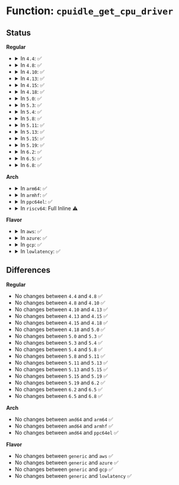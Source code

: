 # Function: <code>cpuidle_get_cpu_driver</code>

## Status
<b>Regular</b>
<ul>
<li>
<details>
<summary>In <code>4.4</code>: ✅</summary>

```c
struct cpuidle_driver *cpuidle_get_cpu_driver(struct cpuidle_device *dev);
```

**Collision:** Unique Global

**Inline:** No

**Transformation:** False

**Instances:**

```
In drivers/cpuidle/driver.c (ffffffff816bbeb0)
Location: drivers/cpuidle/driver.c:338
Inline: False
Direct callers:
  - kernel/sched/idle.c:cpu_startup_entry
  - drivers/cpuidle/cpuidle.c:__cpuidle_unregister_device
  - drivers/cpuidle/cpuidle.c:cpuidle_register_device
  - drivers/cpuidle/cpuidle.c:cpuidle_play_dead
  - drivers/cpuidle/sysfs.c:cpuidle_add_device_sysfs
  - drivers/cpuidle/sysfs.c:cpuidle_remove_device_sysfs
```
**Symbols:**

```
ffffffff816bbeb0-ffffffff816bbecb: cpuidle_get_cpu_driver (STB_GLOBAL)
```
</details>
</li>
<li>
<details>
<summary>In <code>4.8</code>: ✅</summary>

```c
struct cpuidle_driver *cpuidle_get_cpu_driver(struct cpuidle_device *dev);
```

**Collision:** Unique Global

**Inline:** No

**Transformation:** False

**Instances:**

```
In drivers/cpuidle/driver.c (ffffffff8171d780)
Location: drivers/cpuidle/driver.c:338
Inline: False
Direct callers:
  - kernel/sched/idle.c:cpu_startup_entry
  - drivers/cpuidle/cpuidle.c:cpuidle_register_device
  - drivers/cpuidle/cpuidle.c:__cpuidle_unregister_device
  - drivers/cpuidle/cpuidle.c:cpuidle_play_dead
  - drivers/cpuidle/sysfs.c:cpuidle_remove_device_sysfs
  - drivers/cpuidle/sysfs.c:cpuidle_add_device_sysfs
```
**Symbols:**

```
ffffffff8171d780-ffffffff8171d79b: cpuidle_get_cpu_driver (STB_GLOBAL)
```
</details>
</li>
<li>
<details>
<summary>In <code>4.10</code>: ✅</summary>

```c
struct cpuidle_driver *cpuidle_get_cpu_driver(struct cpuidle_device *dev);
```

**Collision:** Unique Global

**Inline:** No

**Transformation:** False

**Instances:**

```
In drivers/cpuidle/driver.c (ffffffff81750370)
Location: drivers/cpuidle/driver.c:339
Inline: False
Direct callers:
  - kernel/sched/idle.c:do_idle
  - drivers/cpuidle/cpuidle.c:cpuidle_register_device
  - drivers/cpuidle/cpuidle.c:__cpuidle_unregister_device
  - drivers/cpuidle/cpuidle.c:cpuidle_play_dead
  - drivers/cpuidle/sysfs.c:cpuidle_remove_device_sysfs
  - drivers/cpuidle/sysfs.c:cpuidle_add_device_sysfs
```
**Symbols:**

```
ffffffff81750370-ffffffff8175038b: cpuidle_get_cpu_driver (STB_GLOBAL)
```
</details>
</li>
<li>
<details>
<summary>In <code>4.13</code>: ✅</summary>

```c
struct cpuidle_driver *cpuidle_get_cpu_driver(struct cpuidle_device *dev);
```

**Collision:** Unique Global

**Inline:** No

**Transformation:** False

**Instances:**

```
In drivers/cpuidle/driver.c (ffffffff8176ee30)
Location: drivers/cpuidle/driver.c:340
Inline: False
Direct callers:
  - kernel/sched/idle.c:do_idle
  - drivers/cpuidle/cpuidle.c:cpuidle_register_device
  - drivers/cpuidle/cpuidle.c:__cpuidle_unregister_device
  - drivers/cpuidle/cpuidle.c:cpuidle_play_dead
  - drivers/cpuidle/sysfs.c:cpuidle_remove_device_sysfs
  - drivers/cpuidle/sysfs.c:cpuidle_add_device_sysfs
```
**Symbols:**

```
ffffffff8176ee30-ffffffff8176ee4b: cpuidle_get_cpu_driver (STB_GLOBAL)
```
</details>
</li>
<li>
<details>
<summary>In <code>4.15</code>: ✅</summary>

```c
struct cpuidle_driver *cpuidle_get_cpu_driver(struct cpuidle_device *dev);
```

**Collision:** Unique Global

**Inline:** No

**Transformation:** False

**Instances:**

```
In drivers/cpuidle/driver.c (ffffffff817e4700)
Location: drivers/cpuidle/driver.c:308
Inline: False
Direct callers:
  - kernel/sched/idle.c:do_idle
  - drivers/cpuidle/cpuidle.c:cpuidle_register_device
  - drivers/cpuidle/cpuidle.c:__cpuidle_unregister_device
  - drivers/cpuidle/cpuidle.c:cpuidle_play_dead
  - drivers/cpuidle/sysfs.c:cpuidle_remove_device_sysfs
  - drivers/cpuidle/sysfs.c:cpuidle_add_device_sysfs
```
**Symbols:**

```
ffffffff817e4700-ffffffff817e471b: cpuidle_get_cpu_driver (STB_GLOBAL)
```
</details>
</li>
<li>
<details>
<summary>In <code>4.18</code>: ✅</summary>

```c
struct cpuidle_driver *cpuidle_get_cpu_driver(struct cpuidle_device *dev);
```

**Collision:** Unique Global

**Inline:** No

**Transformation:** False

**Instances:**

```
In drivers/cpuidle/driver.c (ffffffff8182d930)
Location: drivers/cpuidle/driver.c:308
Inline: False
Direct callers:
  - kernel/sched/idle.c:do_idle
  - drivers/cpuidle/cpuidle.c:cpuidle_register_device
  - drivers/cpuidle/cpuidle.c:__cpuidle_unregister_device
  - drivers/cpuidle/cpuidle.c:cpuidle_play_dead
  - drivers/cpuidle/sysfs.c:cpuidle_remove_device_sysfs
  - drivers/cpuidle/sysfs.c:cpuidle_add_device_sysfs
```
**Symbols:**

```
ffffffff8182d930-ffffffff8182d94b: cpuidle_get_cpu_driver (STB_GLOBAL)
```
</details>
</li>
<li>
<details>
<summary>In <code>5.0</code>: ✅</summary>

```c
struct cpuidle_driver *cpuidle_get_cpu_driver(struct cpuidle_device *dev);
```

**Collision:** Unique Global

**Inline:** No

**Transformation:** False

**Instances:**

```
In drivers/cpuidle/driver.c (ffffffff81859ab0)
Location: drivers/cpuidle/driver.c:308
Inline: False
Direct callers:
  - kernel/sched/idle.c:do_idle
  - drivers/cpuidle/cpuidle.c:cpuidle_register_device
  - drivers/cpuidle/cpuidle.c:__cpuidle_unregister_device
  - drivers/cpuidle/cpuidle.c:cpuidle_play_dead
  - drivers/cpuidle/sysfs.c:cpuidle_remove_device_sysfs
  - drivers/cpuidle/sysfs.c:cpuidle_add_device_sysfs
```
**Symbols:**

```
ffffffff81859ab0-ffffffff81859acb: cpuidle_get_cpu_driver (STB_GLOBAL)
```
</details>
</li>
<li>
<details>
<summary>In <code>5.3</code>: ✅</summary>

```c
struct cpuidle_driver *cpuidle_get_cpu_driver(struct cpuidle_device *dev);
```

**Collision:** Unique Global

**Inline:** No

**Transformation:** False

**Instances:**

```
In drivers/cpuidle/driver.c (ffffffff8189d3f0)
Location: drivers/cpuidle/driver.c:308
Inline: False
Direct callers:
  - kernel/sched/idle.c:do_idle
  - drivers/cpuidle/cpuidle.c:cpuidle_register_device
  - drivers/cpuidle/cpuidle.c:__cpuidle_unregister_device
  - drivers/cpuidle/cpuidle.c:cpuidle_play_dead
  - drivers/cpuidle/sysfs.c:cpuidle_remove_device_sysfs
  - drivers/cpuidle/sysfs.c:cpuidle_add_device_sysfs
```
**Symbols:**

```
ffffffff8189d3f0-ffffffff8189d40b: cpuidle_get_cpu_driver (STB_GLOBAL)
```
</details>
</li>
<li>
<details>
<summary>In <code>5.4</code>: ✅</summary>

```c
struct cpuidle_driver *cpuidle_get_cpu_driver(struct cpuidle_device *dev);
```

**Collision:** Unique Global

**Inline:** No

**Transformation:** False

**Instances:**

```
In drivers/cpuidle/driver.c (ffffffff818cf7a0)
Location: drivers/cpuidle/driver.c:332
Inline: False
Direct callers:
  - kernel/sched/idle.c:do_idle
  - drivers/cpuidle/cpuidle.c:cpuidle_register_device
  - drivers/cpuidle/cpuidle.c:__cpuidle_unregister_device
  - drivers/cpuidle/cpuidle.c:cpuidle_play_dead
  - drivers/cpuidle/sysfs.c:cpuidle_remove_device_sysfs
  - drivers/cpuidle/sysfs.c:cpuidle_add_device_sysfs
```
**Symbols:**

```
ffffffff818cf7a0-ffffffff818cf7bb: cpuidle_get_cpu_driver (STB_GLOBAL)
```
</details>
</li>
<li>
<details>
<summary>In <code>5.8</code>: ✅</summary>

```c
struct cpuidle_driver *cpuidle_get_cpu_driver(struct cpuidle_device *dev);
```

**Collision:** Unique Global

**Inline:** No

**Transformation:** False

**Instances:**

```
In drivers/cpuidle/driver.c (ffffffff819a1da0)
Location: drivers/cpuidle/driver.c:338
Inline: False
Direct callers:
  - kernel/sched/idle.c:cpuidle_idle_call
  - drivers/cpuidle/cpuidle.c:cpuidle_unregister
  - drivers/cpuidle/cpuidle.c:cpuidle_register_device
  - drivers/cpuidle/cpuidle.c:__cpuidle_register_device
  - drivers/cpuidle/cpuidle.c:cpuidle_disable_device
  - drivers/cpuidle/cpuidle.c:cpuidle_play_dead
  - drivers/cpuidle/sysfs.c:cpuidle_remove_device_sysfs
  - drivers/cpuidle/sysfs.c:cpuidle_add_state_sysfs
```
**Symbols:**

```
ffffffff819a1da0-ffffffff819a1dbb: cpuidle_get_cpu_driver (STB_GLOBAL)
```
</details>
</li>
<li>
<details>
<summary>In <code>5.11</code>: ✅</summary>

```c
struct cpuidle_driver *cpuidle_get_cpu_driver(struct cpuidle_device *dev);
```

**Collision:** Unique Global

**Inline:** No

**Transformation:** False

**Instances:**

```
In drivers/cpuidle/driver.c (ffffffff819a4d70)
Location: drivers/cpuidle/driver.c:338
Inline: False
Direct callers:
  - kernel/sched/idle.c:cpuidle_idle_call
  - drivers/cpuidle/cpuidle.c:cpuidle_unregister
  - drivers/cpuidle/cpuidle.c:cpuidle_register_device
  - drivers/cpuidle/cpuidle.c:__cpuidle_register_device
  - drivers/cpuidle/cpuidle.c:cpuidle_disable_device
  - drivers/cpuidle/cpuidle.c:cpuidle_play_dead
  - drivers/cpuidle/sysfs.c:cpuidle_remove_device_sysfs
  - drivers/cpuidle/sysfs.c:cpuidle_add_state_sysfs
```
**Symbols:**

```
ffffffff819a4d70-ffffffff819a4d8b: cpuidle_get_cpu_driver (STB_GLOBAL)
```
</details>
</li>
<li>
<details>
<summary>In <code>5.13</code>: ✅</summary>

```c
struct cpuidle_driver *cpuidle_get_cpu_driver(struct cpuidle_device *dev);
```

**Collision:** Unique Global

**Inline:** No

**Transformation:** False

**Instances:**

```
In drivers/cpuidle/driver.c (ffffffff81989980)
Location: drivers/cpuidle/driver.c:342
Inline: False
Direct callers:
  - kernel/sched/idle.c:cpuidle_idle_call
  - drivers/cpuidle/cpuidle.c:cpuidle_unregister
  - drivers/cpuidle/cpuidle.c:cpuidle_register_device
  - drivers/cpuidle/cpuidle.c:cpuidle_register_device
  - drivers/cpuidle/cpuidle.c:cpuidle_disable_device
  - drivers/cpuidle/cpuidle.c:cpuidle_play_dead
  - drivers/cpuidle/sysfs.c:cpuidle_remove_device_sysfs
  - drivers/cpuidle/sysfs.c:cpuidle_add_state_sysfs
```
**Symbols:**

```
ffffffff81989980-ffffffff81989998: cpuidle_get_cpu_driver (STB_GLOBAL)
```
</details>
</li>
<li>
<details>
<summary>In <code>5.15</code>: ✅</summary>

```c
struct cpuidle_driver *cpuidle_get_cpu_driver(struct cpuidle_device *dev);
```

**Collision:** Unique Global

**Inline:** No

**Transformation:** False

**Instances:**

```
In drivers/cpuidle/driver.c (ffffffff81a34150)
Location: drivers/cpuidle/driver.c:342
Inline: False
Direct callers:
  - kernel/sched/idle.c:cpuidle_idle_call
  - drivers/cpuidle/cpuidle.c:cpuidle_unregister
  - drivers/cpuidle/cpuidle.c:cpuidle_register_device
  - drivers/cpuidle/cpuidle.c:cpuidle_register_device
  - drivers/cpuidle/cpuidle.c:cpuidle_disable_device
  - drivers/cpuidle/cpuidle.c:cpuidle_play_dead
  - drivers/cpuidle/sysfs.c:cpuidle_remove_device_sysfs
  - drivers/cpuidle/sysfs.c:cpuidle_add_state_sysfs
```
**Symbols:**

```
ffffffff81a34150-ffffffff81a34168: cpuidle_get_cpu_driver (STB_GLOBAL)
```
</details>
</li>
<li>
<details>
<summary>In <code>5.19</code>: ✅</summary>

```c
struct cpuidle_driver *cpuidle_get_cpu_driver(struct cpuidle_device *dev);
```

**Collision:** Unique Global

**Inline:** No

**Transformation:** False

**Instances:**

```
In drivers/cpuidle/driver.c (ffffffff81ba08f0)
Location: drivers/cpuidle/driver.c:342
Inline: False
Direct callers:
  - kernel/sched/build_policy.c:cpuidle_idle_call
  - drivers/cpuidle/cpuidle.c:cpuidle_unregister
  - drivers/cpuidle/cpuidle.c:cpuidle_register_device
  - drivers/cpuidle/cpuidle.c:cpuidle_register_device
  - drivers/cpuidle/cpuidle.c:cpuidle_disable_device
  - drivers/cpuidle/cpuidle.c:cpuidle_enable_device
  - drivers/cpuidle/cpuidle.c:cpuidle_play_dead
  - drivers/cpuidle/sysfs.c:cpuidle_remove_device_sysfs
  - drivers/cpuidle/sysfs.c:cpuidle_add_state_sysfs
```
**Symbols:**

```
ffffffff81ba08f0-ffffffff81ba090e: cpuidle_get_cpu_driver (STB_GLOBAL)
```
</details>
</li>
<li>
<details>
<summary>In <code>6.2</code>: ✅</summary>

```c
struct cpuidle_driver *cpuidle_get_cpu_driver(struct cpuidle_device *dev);
```

**Collision:** Unique Global

**Inline:** No

**Transformation:** False

**Instances:**

```
In drivers/cpuidle/driver.c (ffffffff81d42550)
Location: drivers/cpuidle/driver.c:342
Inline: False
Direct callers:
  - kernel/sched/build_policy.c:cpuidle_idle_call
  - drivers/cpuidle/cpuidle.c:cpuidle_unregister
  - drivers/cpuidle/cpuidle.c:cpuidle_register_device
  - drivers/cpuidle/cpuidle.c:cpuidle_register_device
  - drivers/cpuidle/cpuidle.c:cpuidle_disable_device
  - drivers/cpuidle/cpuidle.c:cpuidle_enable_device
  - drivers/cpuidle/cpuidle.c:cpuidle_play_dead
  - drivers/cpuidle/sysfs.c:cpuidle_remove_device_sysfs
  - drivers/cpuidle/sysfs.c:cpuidle_add_state_sysfs
```
**Symbols:**

```
ffffffff81d42550-ffffffff81d4256e: cpuidle_get_cpu_driver (STB_GLOBAL)
```
</details>
</li>
<li>
<details>
<summary>In <code>6.5</code>: ✅</summary>

```c
struct cpuidle_driver *cpuidle_get_cpu_driver(struct cpuidle_device *dev);
```

**Collision:** Unique Global

**Inline:** No

**Transformation:** False

**Instances:**

```
In drivers/cpuidle/driver.c (ffffffff81dac730)
Location: drivers/cpuidle/driver.c:346
Inline: False
Direct callers:
  - kernel/sched/build_policy.c:cpuidle_idle_call
  - drivers/cpuidle/cpuidle.c:cpuidle_unregister
  - drivers/cpuidle/cpuidle.c:cpuidle_register_device
  - drivers/cpuidle/cpuidle.c:cpuidle_register_device
  - drivers/cpuidle/cpuidle.c:cpuidle_disable_device
  - drivers/cpuidle/cpuidle.c:cpuidle_enable_device
  - drivers/cpuidle/cpuidle.c:cpuidle_play_dead
  - drivers/cpuidle/sysfs.c:cpuidle_remove_device_sysfs
  - drivers/cpuidle/sysfs.c:cpuidle_add_state_sysfs
```
**Symbols:**

```
ffffffff81dac730-ffffffff81dac74e: cpuidle_get_cpu_driver (STB_GLOBAL)
```
</details>
</li>
<li>
<details>
<summary>In <code>6.8</code>: ✅</summary>

```c
struct cpuidle_driver *cpuidle_get_cpu_driver(struct cpuidle_device *dev);
```

**Collision:** Unique Global

**Inline:** No

**Transformation:** False

**Instances:**

```
In drivers/cpuidle/driver.c (ffffffff81e647d0)
Location: drivers/cpuidle/driver.c:346
Inline: False
Direct callers:
  - kernel/sched/build_policy.c:cpuidle_idle_call
  - drivers/cpuidle/cpuidle.c:cpuidle_unregister
  - drivers/cpuidle/cpuidle.c:cpuidle_register_device
  - drivers/cpuidle/cpuidle.c:cpuidle_register_device
  - drivers/cpuidle/cpuidle.c:cpuidle_disable_device
  - drivers/cpuidle/cpuidle.c:cpuidle_enable_device
  - drivers/cpuidle/cpuidle.c:cpuidle_play_dead
  - drivers/cpuidle/sysfs.c:cpuidle_remove_device_sysfs
  - drivers/cpuidle/sysfs.c:cpuidle_add_state_sysfs
```
**Symbols:**

```
ffffffff81e647d0-ffffffff81e647ee: cpuidle_get_cpu_driver (STB_GLOBAL)
```
</details>
</li>
</ul>
<b>Arch</b>
<ul>
<li>
<details>
<summary>In <code>arm64</code>: ✅</summary>

```c
struct cpuidle_driver *cpuidle_get_cpu_driver(struct cpuidle_device *dev);
```

**Collision:** Unique Global

**Inline:** No

**Transformation:** False

**Instances:**

```
In drivers/cpuidle/driver.c (ffff800010b27720)
Location: drivers/cpuidle/driver.c:332
Inline: False
Direct callers:
  - kernel/sched/idle.c:do_idle
  - drivers/cpuidle/cpuidle.c:cpuidle_register_device
  - drivers/cpuidle/cpuidle.c:__cpuidle_unregister_device
  - drivers/cpuidle/cpuidle.c:cpuidle_play_dead
  - drivers/cpuidle/sysfs.c:cpuidle_add_device_sysfs
  - drivers/cpuidle/sysfs.c:cpuidle_add_device_sysfs
  - drivers/cpuidle/sysfs.c:cpuidle_remove_state_sysfs
  - drivers/cpuidle/cpuidle-arm.c:arm_idle_init
  - drivers/cpuidle/cpuidle-psci.c:psci_idle_init
```
**Symbols:**

```
ffff800010b27720-ffff800010b2776c: cpuidle_get_cpu_driver (STB_GLOBAL)
```
</details>
</li>
<li>
<details>
<summary>In <code>armhf</code>: ✅</summary>

```c
struct cpuidle_driver *cpuidle_get_cpu_driver(struct cpuidle_device *dev);
```

**Collision:** Unique Global

**Inline:** No

**Transformation:** False

**Instances:**

```
In drivers/cpuidle/driver.c (c0c02558)
Location: drivers/cpuidle/driver.c:332
Inline: False
Direct callers:
  - kernel/sched/idle.c:do_idle
  - drivers/cpuidle/cpuidle.c:cpuidle_register_device
  - drivers/cpuidle/cpuidle.c:__cpuidle_unregister_device
  - drivers/cpuidle/cpuidle.c:cpuidle_play_dead
  - drivers/cpuidle/sysfs.c:cpuidle_add_device_sysfs
  - drivers/cpuidle/sysfs.c:cpuidle_add_device_sysfs
  - drivers/cpuidle/sysfs.c:cpuidle_remove_state_sysfs
  - drivers/cpuidle/cpuidle-arm.c:arm_idle_init
  - drivers/cpuidle/cpuidle-psci.c:psci_idle_init
```
**Symbols:**

```
c0c02558-c0c02594: cpuidle_get_cpu_driver (STB_GLOBAL)
```
</details>
</li>
<li>
<details>
<summary>In <code>ppc64el</code>: ✅</summary>

```c
struct cpuidle_driver *cpuidle_get_cpu_driver(struct cpuidle_device *dev);
```

**Collision:** Unique Global

**Inline:** No

**Transformation:** False

**Instances:**

```
In drivers/cpuidle/driver.c (c000000000c1eb00)
Location: drivers/cpuidle/driver.c:332
Inline: False
Direct callers:
  - kernel/sched/idle.c:do_idle
  - drivers/cpuidle/cpuidle.c:cpuidle_register_device
  - drivers/cpuidle/cpuidle.c:__cpuidle_unregister_device
  - drivers/cpuidle/cpuidle.c:cpuidle_play_dead
  - drivers/cpuidle/sysfs.c:cpuidle_remove_device_sysfs
  - drivers/cpuidle/sysfs.c:cpuidle_add_device_sysfs
```
**Symbols:**

```
c000000000c1eb00-c000000000c1eb38: cpuidle_get_cpu_driver (STB_GLOBAL)
```
</details>
</li>
<li>
<details>
<summary>In <code>riscv64</code>: Full Inline ⚠️</summary>

**Collision:** Unique Static

**Inline:** Full

**Transformation:** False

**Instances:**

```
In kernel/sched/idle.c (0)
Location: include/linux/cpuidle.h:200
Inline: True
```
</details>
</li>
</ul>
<b>Flavor</b>
<ul>
<li>
<details>
<summary>In <code>aws</code>: ✅</summary>

```c
struct cpuidle_driver *cpuidle_get_cpu_driver(struct cpuidle_device *dev);
```

**Collision:** Unique Global

**Inline:** No

**Transformation:** False

**Instances:**

```
In drivers/cpuidle/driver.c (ffffffff81873240)
Location: drivers/cpuidle/driver.c:332
Inline: False
Direct callers:
  - kernel/sched/idle.c:do_idle
  - drivers/cpuidle/cpuidle.c:cpuidle_register_device
  - drivers/cpuidle/cpuidle.c:__cpuidle_unregister_device
  - drivers/cpuidle/cpuidle.c:cpuidle_play_dead
  - drivers/cpuidle/sysfs.c:cpuidle_remove_device_sysfs
  - drivers/cpuidle/sysfs.c:cpuidle_add_device_sysfs
```
**Symbols:**

```
ffffffff81873240-ffffffff8187325b: cpuidle_get_cpu_driver (STB_GLOBAL)
```
</details>
</li>
<li>
<details>
<summary>In <code>azure</code>: ✅</summary>

```c
struct cpuidle_driver *cpuidle_get_cpu_driver(struct cpuidle_device *dev);
```

**Collision:** Unique Global

**Inline:** No

**Transformation:** False

**Instances:**

```
In drivers/cpuidle/driver.c (ffffffff8183d030)
Location: drivers/cpuidle/driver.c:332
Inline: False
Direct callers:
  - kernel/sched/idle.c:do_idle
  - drivers/cpuidle/cpuidle.c:cpuidle_register_device
  - drivers/cpuidle/cpuidle.c:__cpuidle_unregister_device
  - drivers/cpuidle/cpuidle.c:cpuidle_play_dead
  - drivers/cpuidle/sysfs.c:cpuidle_remove_device_sysfs
  - drivers/cpuidle/sysfs.c:cpuidle_add_device_sysfs
```
**Symbols:**

```
ffffffff8183d030-ffffffff8183d04b: cpuidle_get_cpu_driver (STB_GLOBAL)
```
</details>
</li>
<li>
<details>
<summary>In <code>gcp</code>: ✅</summary>

```c
struct cpuidle_driver *cpuidle_get_cpu_driver(struct cpuidle_device *dev);
```

**Collision:** Unique Global

**Inline:** No

**Transformation:** False

**Instances:**

```
In drivers/cpuidle/driver.c (ffffffff818c4c50)
Location: drivers/cpuidle/driver.c:332
Inline: False
Direct callers:
  - kernel/sched/idle.c:do_idle
  - drivers/cpuidle/cpuidle.c:cpuidle_register_device
  - drivers/cpuidle/cpuidle.c:__cpuidle_unregister_device
  - drivers/cpuidle/cpuidle.c:cpuidle_play_dead
  - drivers/cpuidle/sysfs.c:cpuidle_remove_device_sysfs
  - drivers/cpuidle/sysfs.c:cpuidle_add_device_sysfs
```
**Symbols:**

```
ffffffff818c4c50-ffffffff818c4c6b: cpuidle_get_cpu_driver (STB_GLOBAL)
```
</details>
</li>
<li>
<details>
<summary>In <code>lowlatency</code>: ✅</summary>

```c
struct cpuidle_driver *cpuidle_get_cpu_driver(struct cpuidle_device *dev);
```

**Collision:** Unique Global

**Inline:** No

**Transformation:** False

**Instances:**

```
In drivers/cpuidle/driver.c (ffffffff818e0ff0)
Location: drivers/cpuidle/driver.c:332
Inline: False
Direct callers:
  - kernel/sched/idle.c:do_idle
  - drivers/cpuidle/cpuidle.c:cpuidle_register_device
  - drivers/cpuidle/cpuidle.c:__cpuidle_unregister_device
  - drivers/cpuidle/cpuidle.c:cpuidle_play_dead
  - drivers/cpuidle/sysfs.c:cpuidle_remove_device_sysfs
  - drivers/cpuidle/sysfs.c:cpuidle_add_device_sysfs
```
**Symbols:**

```
ffffffff818e0ff0-ffffffff818e100b: cpuidle_get_cpu_driver (STB_GLOBAL)
```
</details>
</li>
</ul>

## Differences
<b>Regular</b>
<ul>
<li>
No changes between <code>4.4</code> and <code>4.8</code> ✅
</li>
<li>
No changes between <code>4.8</code> and <code>4.10</code> ✅
</li>
<li>
No changes between <code>4.10</code> and <code>4.13</code> ✅
</li>
<li>
No changes between <code>4.13</code> and <code>4.15</code> ✅
</li>
<li>
No changes between <code>4.15</code> and <code>4.18</code> ✅
</li>
<li>
No changes between <code>4.18</code> and <code>5.0</code> ✅
</li>
<li>
No changes between <code>5.0</code> and <code>5.3</code> ✅
</li>
<li>
No changes between <code>5.3</code> and <code>5.4</code> ✅
</li>
<li>
No changes between <code>5.4</code> and <code>5.8</code> ✅
</li>
<li>
No changes between <code>5.8</code> and <code>5.11</code> ✅
</li>
<li>
No changes between <code>5.11</code> and <code>5.13</code> ✅
</li>
<li>
No changes between <code>5.13</code> and <code>5.15</code> ✅
</li>
<li>
No changes between <code>5.15</code> and <code>5.19</code> ✅
</li>
<li>
No changes between <code>5.19</code> and <code>6.2</code> ✅
</li>
<li>
No changes between <code>6.2</code> and <code>6.5</code> ✅
</li>
<li>
No changes between <code>6.5</code> and <code>6.8</code> ✅
</li>
</ul>
<b>Arch</b>
<ul>
<li>
No changes between <code>amd64</code> and <code>arm64</code> ✅
</li>
<li>
No changes between <code>amd64</code> and <code>armhf</code> ✅
</li>
<li>
No changes between <code>amd64</code> and <code>ppc64el</code> ✅
</li>
</ul>
<b>Flavor</b>
<ul>
<li>
No changes between <code>generic</code> and <code>aws</code> ✅
</li>
<li>
No changes between <code>generic</code> and <code>azure</code> ✅
</li>
<li>
No changes between <code>generic</code> and <code>gcp</code> ✅
</li>
<li>
No changes between <code>generic</code> and <code>lowlatency</code> ✅
</li>
</ul>
